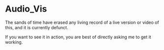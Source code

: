 # Audio_Vis
The sands of time have erased any living record of a live version or video of this, and it is currently defunct.

If you want to see it in action, you are best of directly asking me to get it working.

